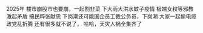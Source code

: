 2025年
楼市崩股市也要崩，一起割韭菜
下大雨大洪水蚊子疫情
极端女权等邪教激起矛盾
搞民粹张献忠
下岗潮还可能国企员工裁公务员，下岗潮
大家一起偷电缆
政党乱折腾
还有很多就不说了，
哈哈，天灾人祸全集齐了